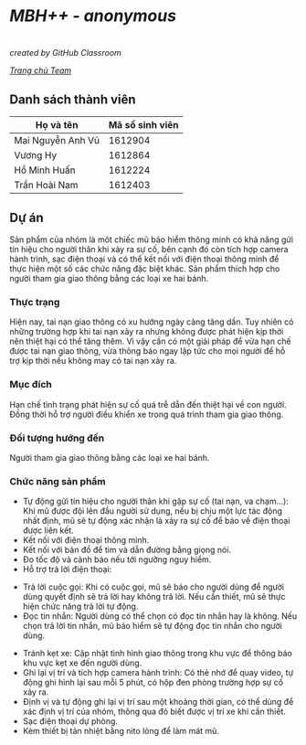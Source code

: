 # _**MBH++**_  - *anonymous* <h1>
 *created by GitHub Classroom*
 
 [_Trang chủ Team_](NMCNTT2-Anonymous.github.io)
 
## **Danh sách thành viên**

Họ và tên | Mã số sinh viên 
----------|-----------
Mai Nguyễn Anh Vũ | 1612904
Vương Hy | 1612864
Hồ Minh Huấn | 1612224
Trần Hoài Nam | 1612403

## **Dự án**
Sản phẩm của nhóm là môt chiếc mũ bảo hiểm thông minh có khả năng gửi tín hiệu cho người thân khi xảy ra sự cố, bên cạnh đó còn tích hợp camera hành trình, sạc điện thoại và có thể kết nối với điện thoại thông minh để thực hiện một số các chức năng đặc biệt khác.
Sản phẩm thích hợp cho người tham gia giao thông bằng các loại xe hai bánh.

### **Thực trạng**
Hiện nay, tai nạn giao thông có xu hướng ngày càng tăng dần. Tuy nhiên có những trường hợp khi tai nạn xảy ra nhưng không được phát hiện kịp thời nên thiệt hại có thể tăng thêm. Vì vậy cần có một giải pháp để vừa hạn chế được tai nạn giao thông, vừa thông báo ngay lập tức cho mọi người để hỗ trợ kịp thời nếu không may có tai nạn xảy ra.

### **Mục đích**
Hạn chế tình trạng phát hiện sự cố quá trễ dẫn đến thiệt hại về con người. Đồng thời hỗ trợ người điều khiển xe trong quá trình tham gia giao thông.

### **Đối tượng hướng đến**
Người tham gia giao thông bằng các loại xe hai bánh.

### **Chức năng sản phẩm**
* Tự động gửi tín hiệu cho người thân khi gặp sự cố (tai nạn, va chạm…): Khi mũ được đội lên đầu người sử dụng, nếu bị chịu một lực tác động nhất định, mũ sẽ tự động xác nhận là xảy ra sự cố để báo về điện thoại được liên kết.
* Kết nối với điện thoại thông minh.
 * Kết nối với bản đồ để tìm và dẫn đường bằng giọng nói.
 * Đo tốc độ và cảnh báo nếu tới ngưỡng nguy hiểm.
 * Hỗ trợ trả lời điện thoại:
 - Trả lời cuộc gọi: Khi có cuộc gọi, mũ sẽ báo cho người dùng để người dùng quyết định sẽ trả lời hay không trả lời. Nếu cần thiết, mũ sẽ thực hiện chức năng trả lời tự động.
 - Đọc tin nhắn: Người dùng có thể chọn có đọc tin nhắn hay là không. Nếu chọn trả lời tin nhắn, mũ bảo hiểm sẽ tự động đọc tin nhắn cho người dùng.
* Tránh kẹt xe: Cập nhật tình hình giao thông trong khu vực để thông báo khu vực kẹt xe đến người dùng.
* Ghi lại vị trí và tích hợp camera hành trình: Có thẻ nhớ để quay video, tự động ghi hình lại sau mỗi 5 phút, có hộp đen phòng trường hợp sự cố xảy ra.
* Định vị và tự động ghi lại vị trí sau một khoảng thời gian, có thể dùng để xác định vị trí của nhóm, thông qua đó biết được vị trí xe khi cần thiết.
* Sạc điện thoại dự phòng.
* Kèm thiết bị tản nhiệt bằng nito lỏng để làm mát mũ.
